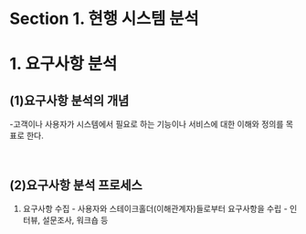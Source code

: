 # Section 1. 현행 시스템 분석

# 1. 요구사항 분석

   ## (1)요구사항 분석의 개념
   -고객이나 사용자가 시스템에서 필요로 하는 기능이나 서비스에 대한 이해와 정의를 목표로 한다.

   <br/>

   ## (2)요구사항 분석 프로세스
   1. 요구사항 수집
    - 사용자와 스테이크홀더(이해관계자)들로부터 요구사항을 수립
    - 인터뷰, 설문조사, 워크숍 등
